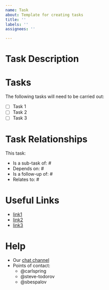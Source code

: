 ```yaml
---
name: Task
about: Template for creating tasks
title: ''
labels: ''
assignees: ''

---
```


# Task Description


# Tasks

The following tasks will need to be carried out:
* [ ] Task 1
* [ ] Task 2
* [ ] Task 3

# Task Relationships

This task:
* Is a sub-task of: #
* Depends on: #
* Is a follow-up of: #
* Relates to: #

# Useful Links

* [link1]()
* [link2]()
* [link3]()

# Help

* Our [chat channel](https://chat.carlspring.org/channel/s3fs-nio2-community)
* Points of contact:
  * @carlspring
  * @steve-todorov
  * @sbespalov
